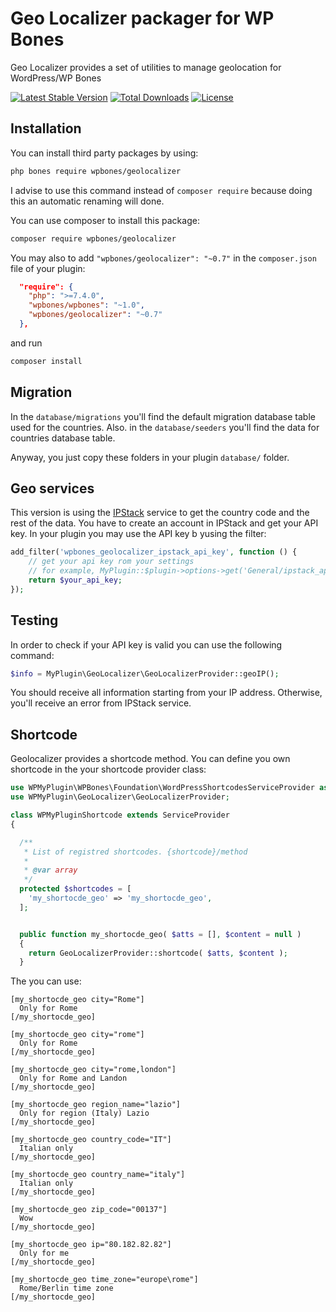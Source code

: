# Geo Localizer packager for WP Bones

Geo Localizer provides a set of utilities to manage geolocation for WordPress/WP Bones

[![Latest Stable Version](https://poser.pugx.org/wpbones/geolocalizer/v/stable)](https://packagist.org/packages/wpbones/geolocalizer)
[![Total Downloads](https://poser.pugx.org/wpbones/geolocalizer/downloads)](https://packagist.org/packages/wpbones/geolocalizer)
[![License](https://poser.pugx.org/wpbones/geolocalizer/license)](https://packagist.org/packages/wpbones/geolocalizer)

## Installation

You can install third party packages by using:

```sh
php bones require wpbones/geolocalizer
```

I advise to use this command instead of `composer require` because doing this an automatic renaming will done.

You can use composer to install this package:

```sh
composer require wpbones/geolocalizer
```

You may also to add `"wpbones/geolocalizer": "~0.7"` in the `composer.json` file of your plugin:

```json
  "require": {
    "php": ">=7.4.0",
    "wpbones/wpbones": "~1.0",
    "wpbones/geolocalizer": "~0.7"
  },
```

and run

```sh
composer install
```

## Migration

In the `database/migrations` you'll find the default migration database table used for the countries.
Also. in the `database/seeders` you'll find the data for countries database table.

Anyway, you just copy these folders in your plugin `database/` folder.

## Geo services

This version is using the [IPStack](https://ipstack.com/) service to get the country code and the rest of the data.
You have to create an account in IPStack and get your API key.
In your plugin you may use the API key b yusing the filter:

```php
add_filter('wpbones_geolocalizer_ipstack_api_key', function () {
    // get your api key rom your settings
    // for example, MyPlugin::$plugin->options->get('General/ipstack_api_key');
    return $your_api_key;
});
```

## Testing

In order to check if your API key is valid you can use the following command:

```php
$info = MyPlugin\GeoLocalizer\GeoLocalizerProvider::geoIP();
```

You should receive all information starting from your IP address. Otherwise, you'll receive an error from IPStack service.

## Shortcode

Geolocalizer provides a shortcode method. You can define you own shortcode in the your shortcode provider class:

```php
use WPMyPlugin\WPBones\Foundation\WordPressShortcodesServiceProvider as ServiceProvider;
use WPMyPlugin\GeoLocalizer\GeoLocalizerProvider;

class WPMyPluginShortcode extends ServiceProvider
{

  /**
   * List of registred shortcodes. {shortcode}/method
   *
   * @var array
   */
  protected $shortcodes = [
    'my_shortocde_geo' => 'my_shortocde_geo',
  ];


  public function my_shortocde_geo( $atts = [], $content = null )
  {
    return GeoLocalizerProvider::shortcode( $atts, $content );
  }

```

The you can use:

```
[my_shortocde_geo city="Rome"]
  Only for Rome
[/my_shortocde_geo]

[my_shortocde_geo city="rome"]
  Only for Rome
[/my_shortocde_geo]

[my_shortocde_geo city="rome,london"]
  Only for Rome and Landon
[/my_shortocde_geo]

[my_shortocde_geo region_name="lazio"]
  Only for region (Italy) Lazio
[/my_shortocde_geo]

[my_shortocde_geo country_code="IT"]
  Italian only
[/my_shortocde_geo]

[my_shortocde_geo country_name="italy"]
  Italian only
[/my_shortocde_geo]

[my_shortocde_geo zip_code="00137"]
  Wow
[/my_shortocde_geo]

[my_shortocde_geo ip="80.182.82.82"]
  Only for me
[/my_shortocde_geo]

[my_shortocde_geo time_zone="europe\rome"]
  Rome/Berlin time zone
[/my_shortocde_geo]
```
